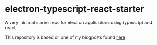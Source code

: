 # electron-typescript-react-starter
A very minimal starter repo for electron applications using typescript and react

This repository is based on one of my blogposts found [here](https://www.keevan.dev/blog/2020/02/setting-up-electron-react-and-typescript)

